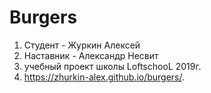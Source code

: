 Burgers
=======

1. Студент - Журкин Алексей
2. Наставник - Александр Несвит
3. учебный проект школы LoftschooL 2019г.
4. https://zhurkin-alex.github.io/burgers/.
